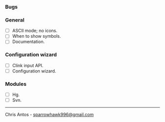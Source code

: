 ### Bugs

### General
- [ ] ASCII mode; no icons.
- [ ] When to show symbols.
- [ ] Documentation.

### Configuration wizard
- [ ] Clink input API.
- [ ] Configuration wizard.

### Modules
- [ ] Hg.
- [ ] Svn.

---
Chris Antos - sparrowhawk996@gmail.com
